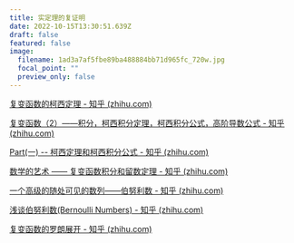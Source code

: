 ```yaml
---
title: 实定理的复证明
date: 2022-10-15T13:30:51.639Z
draft: false
featured: false
image:
  filename: 1ad3a7af5fbe89ba488884bb71d965fc_720w.jpg
  focal_point: ""
  preview_only: false
---
```

<!--StartFragment-->

[复变函数的柯西定理 - 知乎 (zhihu.com)](https://zhuanlan.zhihu.com/p/21846748)

<!--EndFragment-->



<!--StartFragment-->

[复变函数（2）——积分，柯西积分定理，柯西积分公式，高阶导数公式 - 知乎 (zhihu.com)](https://zhuanlan.zhihu.com/p/74716952)

<!--EndFragment-->



<!--StartFragment-->

[Part(一) -- 柯西定理和柯西积分公式 - 知乎 (zhihu.com)](https://zhuanlan.zhihu.com/p/345761343)

<!--EndFragment-->



<!--StartFragment-->

[数学的艺术 —— 复变函数积分和留数定理 - 知乎 (zhihu.com)](https://zhuanlan.zhihu.com/p/443841456)

<!--EndFragment-->



<!--StartFragment-->

[一个高级的随处可见的数列——伯努利数 - 知乎 (zhihu.com)](https://zhuanlan.zhihu.com/p/464909086)

<!--EndFragment-->





<!--StartFragment-->

[浅谈伯努利数(Bernoulli Numbers) - 知乎 (zhihu.com)](https://zhuanlan.zhihu.com/p/440085006)

<!--EndFragment-->





<!--StartFragment-->

[复变函数的罗朗展开 - 知乎 (zhihu.com)](https://zhuanlan.zhihu.com/p/21915400)

<!--EndFragment-->